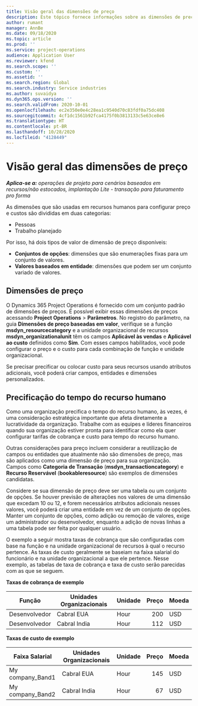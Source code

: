 ```yaml
---
title: Visão geral das dimensões de preço
description: Este tópico fornece informações sobre as dimensões de preço no Dynamics 365 Project Operations.
author: rumant
manager: AnnBe
ms.date: 09/18/2020
ms.topic: article
ms.prod: ''
ms.service: project-operations
audience: Application User
ms.reviewer: kfend
ms.search.scope: ''
ms.custom: ''
ms.assetid: ''
ms.search.region: Global
ms.search.industry: Service industries
ms.author: suvaidya
ms.dyn365.ops.version: ''
ms.search.validFrom: 2020-10-01
ms.openlocfilehash: ec2e350e0e4c28ea1c9540d70c83fdf0a75dc408
ms.sourcegitcommit: 4cf1dc1561b92fca4175f0b3813133c5e63ce8e6
ms.translationtype: HT
ms.contentlocale: pt-BR
ms.lasthandoff: 10/28/2020
ms.locfileid: "4128449"
---
```

# <a name="pricing-dimensions-overview"></a>Visão geral das dimensões de preço

_**Aplica-se a:** operações de projeto para cenários baseados em recursos/não estocados, implantação Lite - transação para faturamento pro forma_

As dimensões que são usadas em recursos humanos para configurar preço e custos são divididas em duas categorias:

- Pessoas
- Trabalho planejado

Por isso, há dois tipos de valor de dimensão de preço disponíveis:

- **Conjuntos de opções**: dimensões que são enumerações fixas para um conjunto de valores.
- **Valores baseados em entidade**: dimensões que podem ser um conjunto variado de valores.

## <a name="pricing-dimensions"></a>Dimensões de preço

O Dynamics 365 Project Operations é fornecido com um conjunto padrão de dimensões de preços. É possível exibir essas dimensões de preços acessando **Project Operations** > **Parâmetros**. No registro do parâmetro, na guia **Dimensões de preço baseadas em valor**, verifique se a função **msdyn_resourcecategory** e a unidade organizacional de recursos **msdyn_organizationalunit** têm os campos **Aplicável às vendas** e **Aplicável ao custo** definidos como **Sim**. Com esses campos habilitados, você pode configurar o preço e o custo para cada combinação de função e unidade organizacional.

Se precisar precificar ou colocar custo para seus recursos usando atributos adicionais, você poderá criar campos, entidades e dimensões personalizados.

## <a name="pricing-human-resource-time"></a>Precificação do tempo do recurso humano
Como uma organização precifica o tempo do recurso humano, às vezes, é uma consideração estratégica importante que afeta diretamente a lucratividade da organização. Trabalhe com as equipes e líderes financeiros quando sua organização estiver pronta para identificar como ela quer configurar tarifas de cobrança e custo para tempo do recurso humano.

Outras considerações para preço incluem considerar a reutilização de campos ou entidades que atualmente não são dimensões de preço, mas são aplicados como uma dimensão de preço para sua organização. Campos como **Categoria de Transação** (**msdyn_transactioncategory**) e **Recurso Reservável** (**bookableresource**) são exemplos de dimensões candidatas. 

Considere se sua dimensão de preço deve ser uma tabela ou um conjunto de opções. Se houver previsão de alterações nos valores de uma dimensão que excedam 10 ou 12, e forem necessários atributos adicionais nesses valores, você poderá criar uma entidade em vez de um conjunto de opções. Manter um conjunto de opções, como adição ou remoção de valores, exige um administrador ou desenvolvedor, enquanto a adição de novas linhas a uma tabela pode ser feita por qualquer usuário.

O exemplo a seguir mostra taxas de cobrança que são configuradas com base na função e na unidade organizacional de recursos à qual o recurso pertence. As taxas de custo geralmente se baseiam na faixa salarial do funcionário e na unidade organizacional a que ele pertence. Nesse exemplo, as tabelas de taxa de cobrança e taxa de custo serão parecidas com as que se seguem.

**Taxas de cobrança de exemplo**

| Função        | Unidades Organizacionais    |Unidade      |Preço      |Moeda  |
| ------------|-------------|----------|----------:|----------|
| Desenvolvedor   | Cabral EUA  |Hour | 200|USD     |
| Desenvolvedor   | Cabral India |Hour|   112|USD     |


**Taxas de custo de exemplo**

| Faixa Salarial     | Unidades Organizacionais    |Unidade      |Preço      |Moeda  |
| ----------------|-------------|----------|----------:|----------|
| My company_Band1 | Cabral EUA  |Hour | 145|USD     |
| My company_Band2 | Cabral India |Hour|   67|USD     |
